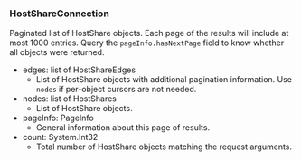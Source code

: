 ### HostShareConnection
Paginated list of HostShare objects. Each page of the results will include at most 1000 entries. Query the `pageInfo.hasNextPage` field to know whether all objects were returned.

- edges: list of HostShareEdges
  - List of HostShare objects with additional pagination information. Use `nodes` if per-object cursors are not needed.
- nodes: list of HostShares
  - List of HostShare objects.
- pageInfo: PageInfo
  - General information about this page of results.
- count: System.Int32
  - Total number of HostShare objects matching the request arguments.
